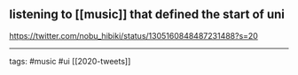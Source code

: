 ## listening to [[music]] that defined the start of uni
https://twitter.com/nobu_hibiki/status/1305160848487231488?s=20

___

tags: #music #ui
[[2020-tweets]]
